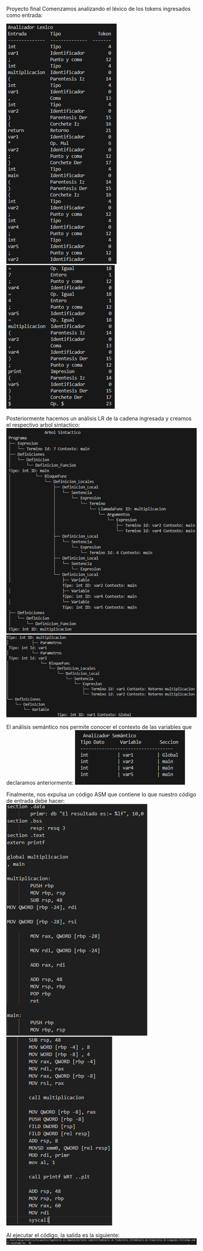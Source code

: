 Proyecto final
Comenzamos analizando el léxico de los tokens ingresados como entrada:

![My Image](/Proyecto%20final/images/Lexico1.png)
![My Image](/Proyecto%20final/images/Lexico2.png)

Posteriormente hacemos un análisis LR de la cadena ingresada y creamos el respectivo arbol sintactico:
![My Image](/Proyecto%20final/images/Sintactico1.png)
![My Image](/Proyecto%20final/images/Sintactico2.png)

El análisis semántico nos permite conocer el contexto de las variables que declaramos anteriormente: 
![My Image](/Proyecto%20final/images/Semantico.png)

Finalmente, nos expulsa un código ASM que contiene lo que nuestro código de entrada debe hacer:
![My Image](/Proyecto%20final/images/Codigo1.png)
![My Image](/Proyecto%20final/images/Codigo2.png)

Al ejecutar el código, la salida es la siguiente: 
![My Image](/Proyecto%20final/images/Ejecucion.png)


